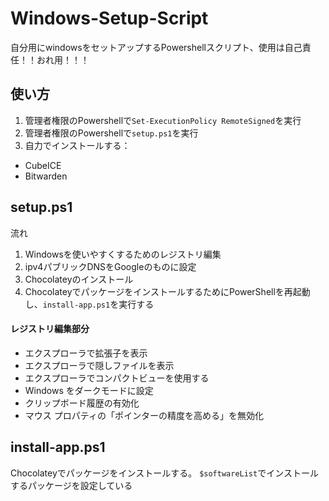 # Windows-Setup-Script

自分用にwindowsをセットアップするPowershellスクリプト、使用は自己責任！！おれ用！！！

## 使い方
1. 	管理者権限のPowershellで`Set-ExecutionPolicy RemoteSigned`を実行
3.	管理者権限のPowershellで`setup.ps1`を実行
3. 	自力でインストールする：
 - CubeICE 
 - Bitwarden

## setup.ps1
流れ
1. Windowsを使いやすくするためのレジストリ編集
1. ipv4パブリックDNSをGoogleのものに設定
1. Chocolateyのインストール
1. ChocolateyでパッケージをインストールするためにPowerShellを再起動し、`install-app.ps1`を実行する
#### レジストリ編集部分
- エクスプローラで拡張子を表示
- エクスプローラで隠しファイルを表示
- エクスプローラでコンパクトビューを使用する
- Windows をダークモードに設定
- クリップボード履歴の有効化
- マウス プロパティの「ポインターの精度を高める」を無効化

## install-app.ps1
Chocolateyでパッケージをインストールする。
`$softwareList`でインストールするパッケージを設定している
